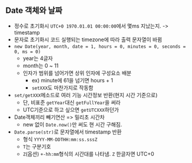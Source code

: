 ## Date 객체와 날짜
- 정수로 초기화시 `UTC+0 1970.01.01 00:00:00`에서 몇ms 지났는지. -> timestamp
- 문자로 초기화시 코드 실행되는 timezone에 따라 출력 문자열이 바뀜
- `new Date(year, month, date = 1, hours = 0, minutes = 0, seconds = 0, ms = 0)`
    - year는 4글자
    - month는 0 ~ 11
    - 인자가 범위를 넘어가면 상위 인자에 구성요소 배분
        - ex) minute에 61을 넘기면 hours + 1
        - `setXXX`도 마찬가지로 작동함
- `set/getXXX`메소드로 여러 기능 시간정보 반환(현지 시간 기준으로)
    - 단, 비표준 `getYear`대신 `getFullYear`을 써라
    - UTC기준으로 하고 싶으면 `getUTCXXX`하던가
- Date객체끼리 빼기연산 => 밀리초 시간차
    - new 없이 `Date.now()`만 써도 현 시간 구해짐.
- `Date.parse(str)`로 문자열에서 timestamp 반환
    - 형식 `YYYY-MM-DDTHH:mm:ss.sssZ`
    - `T`는 구분기호
    - `Z`(옵션) `+-hh:mm`형식의 시간대를 나타냄. `Z` 한글자면 UTC+0
